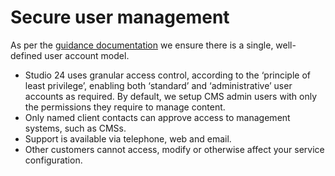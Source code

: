# Secure user management

As per the [guidance documentation](https://www.ncsc.gov.uk/collection/cloud/the-cloud-security-principles/principle-9-secure-user-management) we ensure there is a single, well-defined user account model.

* Studio 24 uses granular access control, according to the ‘principle of least privilege’, enabling both ‘standard’ and ‘administrative’ user accounts as required. By default, we setup CMS admin users with only the permissions they require to manage content.
* Only named client contacts can approve access to management systems, such as CMSs.
* Support is available via telephone, web and email. 
* Other customers cannot access, modify or otherwise affect your service configuration.
